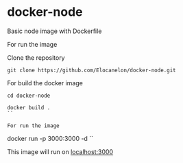 # docker-node
Basic node image with Dockerfile

For run the image 

Clone the repository 

```
git clone https://github.com/Elocanelon/docker-node.git
```

For build the docker image

```
cd docker-node

docker build .
``

For run the image 
```
docker run -p 3000:3000 -d <containerId>
``

This image will run on [localhost:3000](http://localhost:3000)
